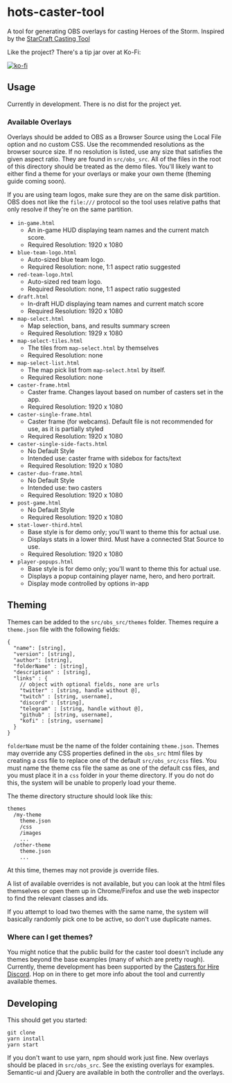 # hots-caster-tool

A tool for generating OBS overlays for casting Heroes of the Storm.
Inspired by the [StarCraft Casting Tool](https://github.com/teampheenix/StarCraft-Casting-Tool)

Like the project? There's a tip jar over at Ko-Fi:

[![ko-fi](https://www.ko-fi.com/img/donate_sm.png)](https://ko-fi.com/E1E2KHZ3)


## Usage

Currently in development. There is no dist for the project yet.

### Available Overlays

Overlays should be added to OBS as a Browser Source using the Local File option
and no custom CSS. Use the recommended resolutions as the browser source size.
If no resolution is listed, use any size that satisfies the given aspect ratio.
They are found in `src/obs_src`. All of the files in the root
of this directory should be treated as the demo files. You'll likely want to either
find a theme for your overlays or make your own theme (theming guide coming soon).

If you are using team logos, make sure they are on the same disk partition. OBS does not
like the `file:///` protocol so the tool uses relative paths that only resolve if they're on the same partition.

* `in-game.html`
  * An in-game HUD displaying team names and the current match score.
  * Required Resolution: 1920 x 1080
* `blue-team-logo.html`
  * Auto-sized blue team logo.
  * Required Resolution: none, 1:1 aspect ratio suggested
* `red-team-logo.html`
  * Auto-sized red team logo.
  * Required Resolution: none, 1:1 aspect ratio suggested
* `draft.html`
  * In-draft HUD displaying team names and current match score
  * Required Resolution: 1920 x 1080
* `map-select.html`
  * Map selection, bans, and results summary screen
  * Required Resolution: 1929 x 1080
* `map-select-tiles.html`
  * The tiles from `map-select.html` by themselves
  * Required Resolution: none
* `map-select-list.html`
  * The map pick list from `map-select.html` by itself.
  * Required Resolution: none
* `caster-frame.html`
  * Caster frame. Changes layout based on number of casters set in the app.
  * Required Resolution: 1920 x 1080
* `caster-single-frame.html`
  * Caster frame (for webcams). Default file is not recommended for use, as it is partially styled
  * Required Resolution: 1920 x 1080
* `caster-single-side-facts.html`
  * No Default Style
  * Intended use: caster frame with sidebox for facts/text
  * Required Resolution: 1920 x 1080
* `caster-duo-frame.html`
  * No Default Style
  * Intended use: two casters
  * Required Resolution: 1920 x 1080
* `post-game.html`
  * No Default Style
  * Required Resolution: 1920 x 1080
* `stat-lower-third.html`
  * Base style is for demo only; you'll want to theme this for actual use.
  * Displays stats in a lower third. Must have a connected Stat Source to use.
  * Required Resolution: 1920 x 1080
* `player-popups.html`
  * Base style is for demo only; you'll want to theme this for actual use.
  * Displays a popup containing player name, hero, and hero portrait.
  * Display mode controlled by options in-app

## Theming

Themes can be added to the `src/obs_src/themes` folder. Themes require a `theme.json` file with the
following fields:

```
{
  "name": [string],
  "version": [string],
  "author": [string],
  "folderName" : [string],
  "description" : [string],
  "links" : {
    // object with optional fields, none are urls
    "twitter" : [string, handle without @],
    "twitch" : [string, username],
    "discord" : [string],
    "telegram" : [string, handle without @],
    "github" : [string, username],
    "kofi" : [string, username]
  }
}
```

`folderName` must be the name of the folder containing `theme.json`.
Themes may override any CSS properties defined in the `obs_src` html files by creating a css file
to replace one of the default `src/obs_src/css` files. You must name the theme css file the same
as one of the default css files, and you must place it in a `css` folder in your theme directory.
If you do not do this, the system will be unable to properly load your theme.

The theme directory structure should look like this:
```
themes
  /my-theme
    theme.json
    /css
    /images
    ...
  /other-theme
    theme.json
    ...
```

At this time, themes may not provide js override files.

A list of available overrides is not available, but you can look at the html files themselves
or open them up in Chrome/Firefox and use the web inspector to find the relevant classes and ids.

If you attempt to load two themes with the same name, the system will basically randomly
pick one to be active, so don't use duplicate names.

### Where can I get themes?

You might notice that the public build for the caster tool doesn't include any themes beyond the base
examples (many of which are pretty rough). Currently, theme development has been supported by
the [Casters for Hire Discord](https://discord.gg/H3DEyST). Hop on in there to get more info about
the tool and currently available themes.

## Developing

This should get you started:
```
git clone
yarn install
yarn start
```

If you don't want to use yarn, npm should work just fine.
New overlays should be placed in `src/obs_src`. See the existing overlays for examples.
Semantic-ui and jQuery are available in both the controller and the overlays.